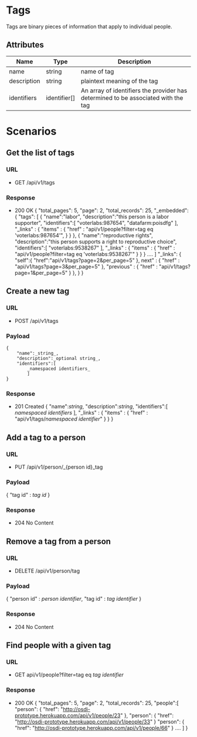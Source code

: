 # Tags
Tags are binary pieces of information that apply to individual people.

## Attributes
|Name	|Type	|Description
|---	|---	|---
|name	|string	|name of tag
|description	|string	|plaintext meaning of the tag
|identifiers	|identifier[]	|An array of identifiers the provider has determined to be associated with the tag

# Scenarios
## Get the list of tags
### URL
* GET /api/v1/tags
### Response

* 200 OK
	{
	"total\_pages": 5,
	"page": 2,
	"total\_records": 25,
	"\_embedded": {
		"tags": [
				{
					"name":"labor",
					"description":"this person is a labor supporter",
					"identifiers":[
						"voterlabs:987654",
						"datafarm:poisdfg"
					],
					"\_links" : {
						"items" : {
							"href" : "api/v1/people?filter=tag eq 'voterlabs:987654'",
						}
					}
				},
				{
					"name":"reproductive rights",
					"description":"this person supports a right to reproductive choice",
					"identifiers":[
						"voterlabs:9538267"
					],
					"\_links" : {
						"items" : {
							"href" : "api/v1/people?filter=tag eq 'voterlabs:9538267'"
						}
					}
				}
				....
			]
		 "\_links": {
	        "self":{
	        	"href":"api/v1/tags?page=2&per\_page=5"
	        	},
	    	next" : {
	            "href" : "api/v1/tags?page=3&per\_page=5"
	            },
	        "previous" : {
	            "href" : "api/v1/tags?page=1&per\_page=5"
	            }
	        },
	    }
	}

## Create a new tag
### URL
* POST /api/v1/tags
### Payload
	{
		"name":_string_,
		"description":_optional string_,
		"identifiers":[
			_namespaced identifiers_
			]
	}
### Response
* 201 Created
{
	"name":_string_,
	"description":_string_,
	"identifiers":[
		_namespaced identifiers_
	],
	"_links" : {
		"items" : {
			"href" : "api/v1/tags/_namespaced identifier_"
		}
	}
}

## Add a tag to a person
### URL
* PUT /api/v1/person/_{person id}_tag
### Payload
{
	"tag id" : _tag id_
}
### Response
* 204 No Content

## Remove a tag from a person
### URL
* DELETE /api/v1/person/tag
### Payload
{
	"person id" : _person identifier_,
	"tag id" : _tag identifier_
}
### Response
* 204 No Content

## Find people with a given tag
### URL
* GET api/v1/people?filter=tag eq _tag identifier_
### Response
* 200 OK
{
	"total_pages": 5,
	"page": 2,
	"total_records": 25,
	"people":[
		"person": {
          "href": "http://osdi-prototype.herokuapp.com/api/v1/people/23"
        },
        "person": {
          "href": "http://osdi-prototype.herokuapp.com/api/v1/people/33"
        }
        "person": {
          "href": "http://osdi-prototype.herokuapp.com/api/v1/people/66"
        }
        ....
	]
}
